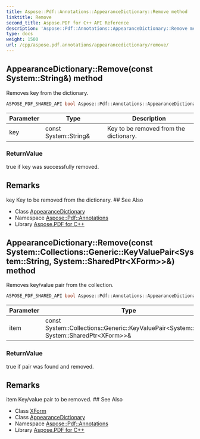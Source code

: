 ```yaml
---
title: Aspose::Pdf::Annotations::AppearanceDictionary::Remove method
linktitle: Remove
second_title: Aspose.PDF for C++ API Reference
description: 'Aspose::Pdf::Annotations::AppearanceDictionary::Remove method. Removes key from the dictionary in C++.'
type: docs
weight: 1500
url: /cpp/aspose.pdf.annotations/appearancedictionary/remove/
---
```

## AppearanceDictionary::Remove(const System::String\&) method


Removes key from the dictionary.

```cpp
ASPOSE_PDF_SHARED_API bool Aspose::Pdf::Annotations::AppearanceDictionary::Remove(const System::String &key) override
```


| Parameter | Type | Description |
| --- | --- | --- |
| key | const System::String\& | Key to be removed from the dictionary. |

### ReturnValue

true if key was successfully removed.
## Remarks


<parameterlist kind="param">
  <parameteritem>
    <parameternamelist>
      <parametername>key</parametername>
    </parameternamelist>
    <parameterdescription>
      <para>Key to be removed from the dictionary.</para>
    </parameterdescription>
  </parameteritem>
</parameterlist>
## See Also

* Class [AppearanceDictionary](../)
* Namespace [Aspose::Pdf::Annotations](../../)
* Library [Aspose.PDF for C++](../../../)
## AppearanceDictionary::Remove(const System::Collections::Generic::KeyValuePair\<System::String, System::SharedPtr\<XForm\>\>\&) method


Removes key/value pair from the collection.

```cpp
ASPOSE_PDF_SHARED_API bool Aspose::Pdf::Annotations::AppearanceDictionary::Remove(const System::Collections::Generic::KeyValuePair<System::String, System::SharedPtr<XForm>> &item) override
```


| Parameter | Type | Description |
| --- | --- | --- |
| item | const System::Collections::Generic::KeyValuePair\<System::String, System::SharedPtr\<XForm\>\>\& | Key/value pair to be removed. |

### ReturnValue

true if pair was found and removed.
## Remarks


<parameterlist kind="param">
  <parameteritem>
    <parameternamelist>
      <parametername>item</parametername>
    </parameternamelist>
    <parameterdescription>
      <para>Key/value pair to be removed.</para>
    </parameterdescription>
  </parameteritem>
</parameterlist>
## See Also

* Class [XForm](../../../aspose.pdf/xform/)
* Class [AppearanceDictionary](../)
* Namespace [Aspose::Pdf::Annotations](../../)
* Library [Aspose.PDF for C++](../../../)
